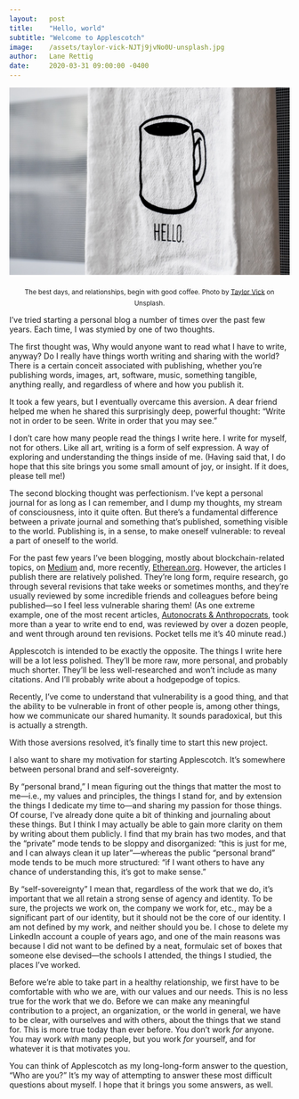 ```yaml
---
layout:   post
title:    "Hello, world"
subtitle: "Welcome to Applescotch"
image:    /assets/taylor-vick-NJTj9jvNo0U-unsplash.jpg
author:   Lane Rettig
date:     2020-03-31 09:00:00 -0400
---
```


![A cup of coffee](/assets/taylor-vick-NJTj9jvNo0U-unsplash.jpg)

<p style="text-align: center"><sub>The best days, and relationships, begin with good coffee. Photo by <a href="https://unsplash.com/@tvick?utm_source=unsplash&utm_medium=referral&utm_content=creditCopyText">Taylor Vick</a> on Unsplash.</sub></p>

I’ve tried starting a personal blog a number of times over the past few years. Each time, I was stymied by one of two thoughts.

The first thought was, Why would anyone want to read what I have to write, anyway? Do I really have things worth writing and sharing with the world? There is a certain conceit associated with publishing, whether you’re publishing words, images, art, software, music, something tangible, anything really, and regardless of where and how you publish it.

It took a few years, but I eventually overcame this aversion. A dear friend helped me when he shared this surprisingly deep, powerful thought: “Write not in order to be seen. Write in order that you may see.”

I don’t care how many people read the things I write here. I write for myself, not for others. Like all art, writing is a form of self expression. A way of exploring and understanding the things inside of me. (Having said that, I do hope that this site brings you some small amount of joy, or insight. If it does, please tell me!)

The second blocking thought was perfectionism. I’ve kept a personal journal for as long as I can remember, and I dump my thoughts, my stream of consciousness, into it quite often. But there’s a fundamental difference between a private journal and something that’s published, something visible to the world. Publishing is, in a sense, to make oneself vulnerable: to reveal a part of oneself to the world.

For the past few years I’ve been blogging, mostly about blockchain-related topics, on [Medium](https://medium.com/@lrettig) and, more recently, [Etherean.org](https://www.etherean.org/). However, the articles I publish there are relatively polished. They’re long form, require research, go through several revisions that take weeks or sometimes months, and they’re usually reviewed by some incredible friends and colleagues before being published—so I feel less vulnerable sharing them! (As one extreme example, one of the most recent articles, [Autonocrats & Anthropocrats](https://www.etherean.org/blockchain/community/governance/2020/03/04/autonocrats-anthropocrats.html), took more than a year to write end to end, was reviewed by over a dozen people, and went through around ten revisions. Pocket tells me it’s 40 minute read.)

Applescotch is intended to be exactly the opposite. The things I write here will be a lot less polished. They’ll be more raw, more personal, and probably much shorter. They’ll be less well-researched and won’t include as many citations. And I’ll probably write about a hodgepodge of topics.

Recently, I’ve come to understand that vulnerability is a good thing, and that the ability to be vulnerable in front of other people is, among other things, how we communicate our shared humanity. It sounds paradoxical, but this is actually a strength.

With those aversions resolved, it’s finally time to start this new project.

I also want to share my motivation for starting Applescotch. It’s somewhere between personal brand and self-sovereignty.

By “personal brand,” I mean figuring out the things that matter the most to me—i.e., my values and principles, the things I stand for, and by extension the things I dedicate my time to—and sharing my passion for those things. Of course, I’ve already done quite a bit of thinking and journaling about these things. But I think I may actually be able to gain more clarity on them by writing about them publicly. I find that my brain has two modes, and that the “private” mode tends to be sloppy and disorganized: “this is just for me, and I can always clean it up later”—whereas the public “personal brand” mode tends to be much more structured: “if I want others to have any chance of understanding this, it’s got to make sense.”

By “self-sovereignty” I mean that, regardless of the work that we do, it’s important that we all retain a strong sense of agency and identity. To be sure, the projects we work on, the company we work for, etc., may be a significant part of our identity, but it should not be the core of our identity. I am not defined by my work, and neither should you be. I chose to delete my LinkedIn account a couple of years ago, and one of the main reasons was because I did not want to be defined by a neat, formulaic set of boxes that someone else devised—the schools I attended, the things I studied, the places I’ve worked.

Before we’re able to take part in a healthy relationship, we first have to be comfortable with who we are, with our values and our needs. This is no less true for the work that we do. Before we can make any meaningful contribution to a project, an organization, or the world in general, we have to be clear, with ourselves and with others, about the things that we stand for. This is more true today than ever before. You don’t work _for_ anyone. You may work _with_ many people, but you work _for_ yourself, and for whatever it is that motivates you.

You can think of Applescotch as my long-long-form answer to the question, “Who are you?” It’s my way of attempting to answer these most difficult questions about myself. I hope that it brings you some answers, as well.
